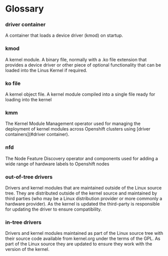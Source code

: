 # Glossary

### driver container
A container that loads a device driver (kmod) on startup. 

### kmod
A kernel module. A binary file, normally with a .ko file extension that provides a device driver or other piece of optional functionality that can be loaded into the Linus Kernel if required.

### ko file
A kernel object file. A kernel module compiled into a single file ready for loading into the kernel

### kmm
The Kernel Module Management operator used for managing the deployment of kernel modules across Openshift clusters using [driver containers](#driver container).

### nfd
The Node Feature Discovery operator and components used for adding a wide range of hardware labels to Openshift nodes

### out-of-tree drivers
Drivers and kernel modules that are maintained outside of the Linux source tree. They are distributed outside of the kernel source and maintained by third parties (who may be a Linux distribution provider or more commonly a hardware provider). As the kernel is updated the third-party is responsible for updating the driver to ensure compatibility.

### in-tree drivers
Drivers and kernel modules maintained as part of the Linux source tree with their source code available from kernel.org under the terms of the GPL. As part of the Linux source they are updated to ensure they work with the version of the kernel.